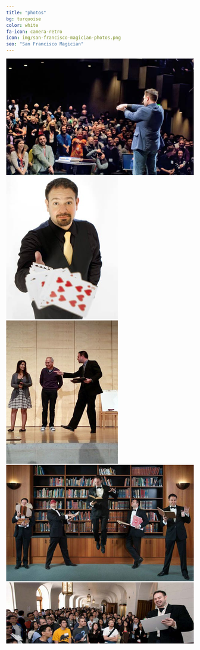 ```yaml
---
title: "photos"
bg: turquoise
color: white
fa-icon: camera-retro
icon: img/san-francisco-magician-photos.png
seo: "San Francisco Magician"
---
```


<div>
<img class="row big column"   src="img/gallery/comedy-magician.jpg" alt="Comedy Magician" title="Comedy Magician" />
<img class="row small column" src="img/gallery/corporate-comedy-magician.jpg"  alt="Corporate Comedy Magician" title="Corporate Comedy Magician"/>
<img class="row small column" src="img/gallery/corporate-magician-bay-area.jpg"      alt="Corporate Magician Bay Area" title="Corporate Magician Bay Area" />
<img class="row big column"   src="img/gallery/w-robert-strong-magician-levitation.jpg"      alt="Robert Strong Magician" title="Robert Strong Magician" />
<img class="row full column"  src="img/gallery/comedy-magic-san-francisco.jpg" alt="Comedy Magic San Francisco" title="Comedy Magic San Francisco" />
</div>

